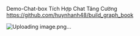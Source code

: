 Demo-Chat-box
Tích Hợp Chat Tăng Cường 
https://github.com/huynhanh48/build_graph_book

![Uploading image.png…]()

